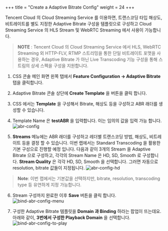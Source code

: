 +++
title = "Create a Adaptive Bitrate Config"
weight = 24
+++

Tencent Cloud 의 Cloud Streaming Service 를 이용하면, 트랜스코딩 타입 해상도, 비트레이트를 별도 지정한 Adaptive Bitrate 구성을 템플릿으로 구성하고 Cloud Streaming Service 의 HLS Stream 및 WebRTC Streaming 에서 사용이 가능합니다.

> **NOTE** : Tencent Cloud 의 Cloud Streaming Service 에서 HLS, WebRTC Streaming 외 HTTP-FLV, RTMP 스트리밍을 통한 단일 비트레이트 포맷을 사용하는 경우, Adaptive Bitrate 가 아닌 Live Transcoding 기능 구성을 통해 스트림의 상세 스펙을 구성을 지원합니다.


1. CSS 콘솔 메인 화면 왼쪽 탭에서 **Feature Configuration -> Adaptive Bitrate** 탭을 클릭합니다.
2. Adaptive Bitrate 콘솔 상단에 **Create Template** 을 버튼을 클릭 합니다.
3. CSS 에서는 **Template** 을 구성해서 Bitrate, 해상도 등을 구성하고 ABR 래더를 생성할 수 있습니다.

4. Template Name 은 **testABR** 을 입력합니다. 이는 임의의 값을 입력 가능 합니다.
![abr-config](/images/css-basic/5-1-abr-config.png)

5. **Streams** 메뉴에는 ABR 래더를 구성하고 레더별 트랜스코딩 방법, 해상도, 비트레이트 등을 결정 할 수 있습니다.
이번 랩에서는 Standard Transcoding 을 활용한 기본 구성으로 진행할 예정 입니다.
다음과 같이 3개의 Stream 을 Adaptive Bitrate 으로 구성하고,
각각의 Stream Name 은 HD, SD, Smooth 로 구성합니다.
**Stream Quality** 은 각각 HD, SD, Smooth 을 선택합니다. 그러면 자동으로 resolution, bitrate 값들이 지정됩니다.
![abr-config-hd](/images/css-basic/5-1-abr-config-hd.png?width=80vw&classes=left)
> **Note**: 이번 랩에서는 기본값을 선택하지만, bitrate, resolution, transcoding type 등 유연하게 지정 가능합니다.

6. Stream 구성까지 완료한 이후 **Save** 버튼을 클릭 합니다. 
![bind-abr-config-menu](/images/css-basic/5-2-bind-abr-config-menu.png?width=40vw&classes=left)

7. 구성한 Adaptive Bitrate 템플릿을 **Domain 과 Binding** 하라는 팝업이 뜨는데요. 아래와 같이, **3번에서 구성한 Playback Domain** 을 선택합니다.
![bind-abr-config-to-play](/images/css-basic/5-2-bind-abr-config-to-play.png?width=40vw&classes=left)

<!-- 
![abr-config-sd](/images/css-basic/5-1-abr-config-sd.png?width=40vw&classes=left)
![abr-config-smooth](/images/css-basic/5-1-abr-config-smooth.png?width=40vw&classes=left) -->
